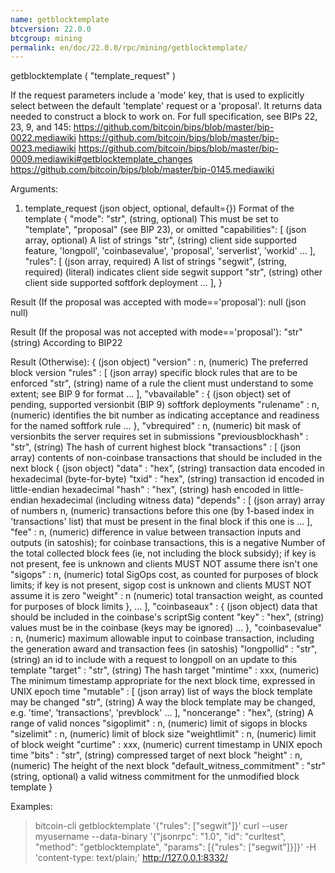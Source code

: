 ```yaml
---
name: getblocktemplate
btcversion: 22.0.0
btcgroup: mining
permalink: en/doc/22.0.0/rpc/mining/getblocktemplate/
---
```


getblocktemplate ( "template_request" )

If the request parameters include a 'mode' key, that is used to explicitly select between the default 'template' request or a 'proposal'.
It returns data needed to construct a block to work on.
For full specification, see BIPs 22, 23, 9, and 145:
    https://github.com/bitcoin/bips/blob/master/bip-0022.mediawiki
    https://github.com/bitcoin/bips/blob/master/bip-0023.mediawiki
    https://github.com/bitcoin/bips/blob/master/bip-0009.mediawiki#getblocktemplate_changes
    https://github.com/bitcoin/bips/blob/master/bip-0145.mediawiki

Arguments:
1. template_request         (json object, optional, default={}) Format of the template
     {
       "mode": "str",       (string, optional) This must be set to "template", "proposal" (see BIP 23), or omitted
       "capabilities": [    (json array, optional) A list of strings
         "str",             (string) client side supported feature, 'longpoll', 'coinbasevalue', 'proposal', 'serverlist', 'workid'
         ...
       ],
       "rules": [           (json array, required) A list of strings
         "segwit",          (string, required) (literal) indicates client side segwit support
         "str",             (string) other client side supported softfork deployment
         ...
       ],
     }

Result (If the proposal was accepted with mode=='proposal'):
null    (json null)

Result (If the proposal was not accepted with mode=='proposal'):
"str"    (string) According to BIP22

Result (Otherwise):
{                                          (json object)
  "version" : n,                           (numeric) The preferred block version
  "rules" : [                              (json array) specific block rules that are to be enforced
    "str",                                 (string) name of a rule the client must understand to some extent; see BIP 9 for format
    ...
  ],
  "vbavailable" : {                        (json object) set of pending, supported versionbit (BIP 9) softfork deployments
    "rulename" : n,                        (numeric) identifies the bit number as indicating acceptance and readiness for the named softfork rule
    ...
  },
  "vbrequired" : n,                        (numeric) bit mask of versionbits the server requires set in submissions
  "previousblockhash" : "str",             (string) The hash of current highest block
  "transactions" : [                       (json array) contents of non-coinbase transactions that should be included in the next block
    {                                      (json object)
      "data" : "hex",                      (string) transaction data encoded in hexadecimal (byte-for-byte)
      "txid" : "hex",                      (string) transaction id encoded in little-endian hexadecimal
      "hash" : "hex",                      (string) hash encoded in little-endian hexadecimal (including witness data)
      "depends" : [                        (json array) array of numbers
        n,                                 (numeric) transactions before this one (by 1-based index in 'transactions' list) that must be present in the final block if this one is
        ...
      ],
      "fee" : n,                           (numeric) difference in value between transaction inputs and outputs (in satoshis); for coinbase transactions, this is a negative Number of the total collected block fees (ie, not including the block subsidy); if key is not present, fee is unknown and clients MUST NOT assume there isn't one
      "sigops" : n,                        (numeric) total SigOps cost, as counted for purposes of block limits; if key is not present, sigop cost is unknown and clients MUST NOT assume it is zero
      "weight" : n                         (numeric) total transaction weight, as counted for purposes of block limits
    },
    ...
  ],
  "coinbaseaux" : {                        (json object) data that should be included in the coinbase's scriptSig content
    "key" : "hex",                         (string) values must be in the coinbase (keys may be ignored)
    ...
  },
  "coinbasevalue" : n,                     (numeric) maximum allowable input to coinbase transaction, including the generation award and transaction fees (in satoshis)
  "longpollid" : "str",                    (string) an id to include with a request to longpoll on an update to this template
  "target" : "str",                        (string) The hash target
  "mintime" : xxx,                         (numeric) The minimum timestamp appropriate for the next block time, expressed in UNIX epoch time
  "mutable" : [                            (json array) list of ways the block template may be changed
    "str",                                 (string) A way the block template may be changed, e.g. 'time', 'transactions', 'prevblock'
    ...
  ],
  "noncerange" : "hex",                    (string) A range of valid nonces
  "sigoplimit" : n,                        (numeric) limit of sigops in blocks
  "sizelimit" : n,                         (numeric) limit of block size
  "weightlimit" : n,                       (numeric) limit of block weight
  "curtime" : xxx,                         (numeric) current timestamp in UNIX epoch time
  "bits" : "str",                          (string) compressed target of next block
  "height" : n,                            (numeric) The height of the next block
  "default_witness_commitment" : "str"     (string, optional) a valid witness commitment for the unmodified block template
}

Examples:
> bitcoin-cli getblocktemplate '{"rules": ["segwit"]}'
> curl --user myusername --data-binary '{"jsonrpc": "1.0", "id": "curltest", "method": "getblocktemplate", "params": [{"rules": ["segwit"]}]}' -H 'content-type: text/plain;' http://127.0.0.1:8332/



